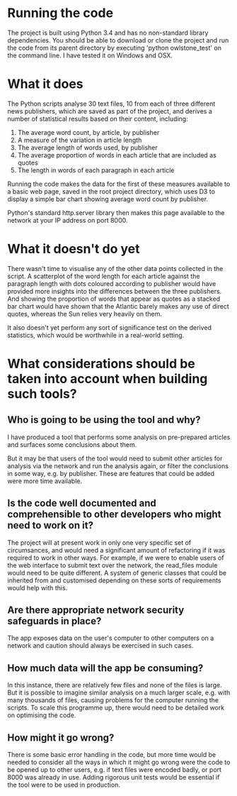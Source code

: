 # Running the code
The project is built using Python 3.4 and has no non-standard library dependencies. You should be able to download or clone the project and run the code from its parent directory by executing 'python owlstone_test' on the command line. I have tested it on Windows and OSX. 

# What it does
The Python scripts analyse 30 text files, 10 from each of three different news publishers, which are saved as part of the project, and derives a number of statistical results based on their content, including: 

1. The average word count, by article, by publisher
2. A measure of the variation in article length
3. The average length of words used, by publisher
4. The average proportion of words in each article that are included as quotes
5. The length in words of each paragraph in each article

Running the code makes the data for the first of these measures available to a basic web page, saved in the root project directory, which uses D3 to display a simple bar chart showing average word count by publisher. 

Python's standard http.server library then makes this page available to the network at your IP address on port 8000. 

# What it doesn't do yet
There wasn't time to visualise any of the other data points collected in the script. A scatterplot of the word length for each article against the paragraph length with dots coloured according to publisher would have provided more insights into the differences between the three publishers. And showing the proportion of words that appear as quotes as a stacked bar chart would have shown that the Atlantic barely makes any use of direct quotes, whereas the Sun relies very heavily on them. 

It also doesn't yet perform any sort of significance test on the derived statistics, which would be worthwhile in a real-world setting. 

# What considerations should be taken into account when building such tools?

## Who is going to be using the tool and why?
I have produced a tool that performs some analysis on pre-prepared articles and surfaces some conclusions about them. 

But it may be that users of the tool would need to submit other articles for analysis via the network and run the analysis again, or filter the conclusions in some way, e.g. by publisher. These are features that could be added were more time available. 

## Is the code well documented and comprehensible to other developers who might need to work on it?
The project will at present work in only one very specific set of circumsances, and would need a significant amount of refactoring if it was required to work in other ways. For example, if we were to enable users of the web interface to submit text over the network, the read_files module would need to be quite different. A system of generic classes that could be inherited from and customised depending on these sorts of requirements would help with this. 

## Are there appropriate network security safeguards in place?
The app exposes data on the user's computer to other computers on a network and caution should always be exercised in such cases. 

## How much data will the app be consuming?
In this instance, there are relatively few files and none of the files is large. But it is possible to imagine similar analysis on a much larger scale, e.g. with many thousands of files, causing problems for the computer running the scripts. To scale this programme up, there would need to be detailed work on optimising the code. 

## How might it go wrong?
There is some basic error handling in the code, but more time would be needed to consider all the ways in which it might go wrong were the code to be opened up to other users, e.g. if text files were encoded badly, or port 8000 was already in use. Adding rigorous unit tests would be essential if the tool were to be used in production. 

